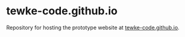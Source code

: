 # tewke-code.github.io
Repository for hosting the prototype website at [tewke-code.github.io](https://tewke-code.github.io/#/).
